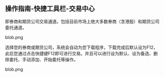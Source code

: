 ## 操作指南-快捷工具栏-交易中心

即券商和期货公司交易通道。包括目前市场上绝大多数券商（含港股）和期货公司委托通道。

blob.png 

 

选择您的券商或期货公司，系统会自动为您下载程序，下载完成后默认设为F12，此后您通过点击快捷键F12即可进行交易。并且可以进行设为默认、设为备选、删除委托、手动添加、开始委托等操作。

blob.png